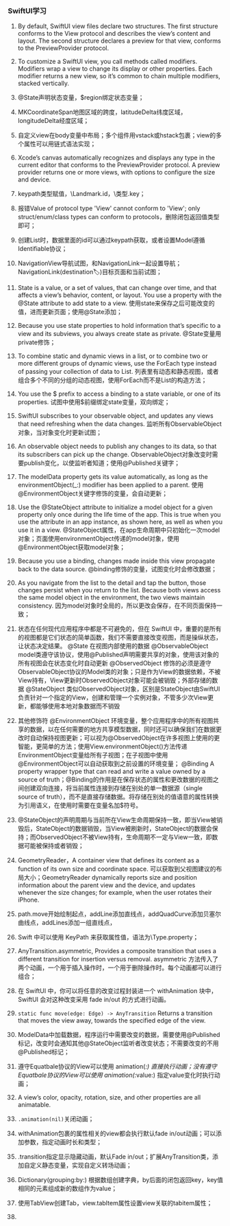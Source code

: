 ### SwiftUI学习

1. By default, SwiftUI view files declare two structures. The first structure conforms to the View protocol and describes the view’s content and layout. The second structure declares a preview for that view, conforms to the PreviewProvider protocol.
2. To customize a SwiftUI view, you call methods called modifiers. Modifiers wrap a view to change its display or other properties. Each modifier returns a new view, so it’s common to chain multiple modifiers, stacked vertically.
3. @State声明状态变量，$region绑定状态变量；
4. MKCoordinateSpan地图区域的跨度，latitudeDelta纬度区域，longitudeDelta经度区域；
5. 自定义view在body变量中布局；多个组件用vstack或hstack包裹；view的多个属性可以用链式语法实现；
6. Xcode’s canvas automatically recognizes and displays any type in the current editor that conforms to the PreviewProvider protocol. A preview provider returns one or more views, with options to configure the size and device.
7. keypath类型赋值，\Landmark.id，\类型.key；
8. 报错Value of protocol type 'View' cannot conform to 'View'; only struct/enum/class types can conform to protocols，删除闭包返回值类型即可；
9. 创建List时，数据里面的id可以通过keypath获取，或者设置Model遵循Identifiable协议；
10. NavigationView导航试图，和NavigationLink一起设置导航；NavigationLink(destination:label:)目标页面和当前试图；
11. State is a value, or a set of values, that can change over time, and that affects a view’s behavior, content, or layout. You use a property with the @State attribute to add state to a view. 使用state来保存之后可能改变的值，进而更新页面；使用@State添加；
12. Because you use state properties to hold information that’s specific to a view and its subviews, you always create state as private. @State变量用private修饰；
13. To combine static and dynamic views in a list, or to combine two or more different groups of dynamic views, use the ForEach type instead of passing your collection of data to List. 列表里有动态和静态视图，或者组合多个不同的分组的动态视图，使用ForEach而不是List的构造方法；
14. You use the $ prefix to access a binding to a state variable, or one of its properties. 试图中使用$前缀绑定state变量，双向绑定；
15. SwiftUI subscribes to your observable object, and updates any views that need refreshing when the data changes. 监听所有ObservableObject对象，当对象变化时更新试图；
16. An observable object needs to publish any changes to its data, so that its subscribers can pick up the change. ObservableObject对象改变时需要publish变化，以使监听者知道；使用@Published关键字；
17. The modelData property gets its value automatically, as long as the environmentObject(_:) modifier has been applied to a parent. 使用@EnvironmentObject关键字修饰的变量，会自动更新；
18. Use the @StateObject attribute to initialize a model object for a given property only once during the life time of the app. This is true when you use the attribute in an app instance, as shown here, as well as when you use it in a view. @StateObject属性，在app生命周期中只初始化一次model对象；页面使用environmentObject传递的model对象，使用@EnvironmentObject获取model对象；
19. Because you use a binding, changes made inside this view propagate back to the data source. @binding修饰的变量，试图变化时会修改数据；
20. As you navigate from the list to the detail and tap the button, those changes persist when you return to the list. Because both views access the same model object in the environment, the two views maintain consistency. 因为model对象时全局的，所以更改会保存，在不同页面保持一致；
21. 状态在任何现代应用程序中都是不可避免的，但在 SwiftUI 中，重要的是所有的视图都是它们状态的简单函数，我们不需要直接改变视图，而是操纵状态，让状态决定结果。
    @State 在视图内部使用的数据
    @ObservableObject model类遵守该协议，使用@Published声明需要共享的对象，使用该对象的所有视图会在状态变化时自动更新
    @ObservedObject 修饰的必须是遵守ObservableObject协议的Model类的对象；只是作为View的数据依赖，不被View持有，View更新时ObservedObject对象可能会被销毁；外部存储的数据
    @StateObject 类似ObservedObject对象，区别是StateObject由SwiftUI负责针对一个指定的View，创建和管理一个实例对象，不管多少次View更新，都能够使用本地对象数据而不销毁
23. 其他修饰符
    @EnvironmentObject 环境变量，整个应用程序中的所有视图共享的数据，以在任何需要的地方共享模型数据，同时还可以确保我们在数据更改时自动保持视图更新；可以视为@ObservedObject在许多视图上使用的更智能，更简单的方法；使用View.environmentObject()方法传递EnvironmentObject变量给所有子视图；在子视图中使用@EnvironmentObject可以自动获取到之前设置的环境变量；
    @Binding A property wrapper type that can read and write a value owned by a source of truth；@Binding的作用是在保存状态的属性和更改数据的视图之间创建双向连接，将当前属性连接到存储在别处的单一数据源（single source of truth），而不是直接存储数据。将存储在别处的值语意的属性转换为引用语义，在使用时需要在变量名加$符号。

22. @StateObject的声明周期与当前所在View生命周期保持一致，即当View被销毁后，StateObject的数据销毁，当View被刷新时，StateObject的数据会保持；而ObservedObject不被View持有，生命周期不一定与View一致，即数据可能被保持或者销毁；
23. GeometryReader，A container view that defines its content as a function of its own size and coordinate space. 可以获取到父视图建议的布局大小；GeometryReader dynamically reports size and position information about the parent view and the device, and updates whenever the size changes; for example, when the user rotates their iPhone.
24. path.move开始绘制起点，addLine添加直线点，addQuadCurve添加贝塞尔曲线点，addLines添加一组直线点，
25. Swift 中可以使用 KeyPath 来获取属性值，语法为\Type.property；
26. AnyTransition.asymmetric, Provides a composite transition that uses a different transition for insertion versus removal.  asymmetric 方法传入了两个动画，一个用于插入操作时，一个用于删除操作时。每个动画都可以进行组合；
27. 在 SwiftUI 中，你可以将任意的改变过程封装进一个 withAnimation 块中，SwiftUI 会对这种改变采用 fade in/out 的方式进行动画。
28. `static func move(edge: Edge) -> AnyTransition` Returns a transition that moves the view away, towards the specified edge of the view.
29. ModelData中加载数据，程序运行中需要改变的数据，需要使用@Published标记，改变时会通知其他@StateObject监听者改变状态；不需要改变的不用@Published标记；
30. 遵守Equatbale协议的View可以使用 animation(_:) 直接执行动画；没有遵守Equatbale协议的View可以使用 animation(_:value:) 指定value变化时执行动画；
31. A view’s color, opacity, rotation, size, and other properties are all animatable.
32. `.animation(nil)`关闭动画；
33. withAnimation包裹的属性相关的view都会执行默认fade in/out动画；可以添加参数，指定动画时长和类型；
34. .transition指定显示隐藏动画，默认Fade in/out；扩展AnyTransition类，添加自定义静态变量，实现自定义转场动画；
35. Dictionary(grouping:by:) 根据数组创建字典，by后面的闭包返回key，key值相同的元素组成新的数组作为value；
36. 使用TabView创建Tab，view.tabItem属性设置view关联的tabitem属性；
37. 
